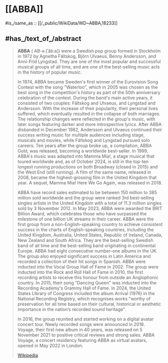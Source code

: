 ﻿---
award_received:
- '[[_Standards/WikiData/WD~Rock_and_Roll_Hall_of_Fame,179191]]'
- '[[_Standards/WikiData/WD~Musikexportpriset,11968248]]'
- '[[_Standards/WikiData/WD~First_prize_of_the_Eurovision_Song_Contest,101421673]]'
- "[[_Standards/WikiData/WD~Rockbjörnen_for_the_century's_Swedish_group_artist,116373680]]"
Commons_category: ABBA
Commons_gallery: ABBA
copyright_representative: '[[_Standards/WikiData/WD~Polar_Music_International_AB,78512988]]'
country_of_origin: '[[_Standards/WikiData/WD~Sweden,34]]'
described_at_URL:
- "https://www.biography.com/news/abba-origins-eurovision"
- "https://web.archive.org/web/20160130021614/https://www.vevo.com/artist/abba"
described_by_source:
- '[[_Standards/WikiData/WD~Biography.com,28025983]]'
- '[[_Standards/WikiData/WD~Oxford_Reference,99563800]]'
- '[[_Standards/WikiData/WD~Myggans_nöjeslexikon_1_A_Barc,101089426]]'
different_from:
- '[[_Standards/WikiData/WD~Abba,226949]]'
- '[[_Standards/WikiData/WD~Abba,116236434]]'
director_manager: '[[_Standards/WikiData/WD~Stig_Anderson,449763]]'
discography: '[[_Standards/WikiData/WD~ABBA_discography,1510322]]'
Facebook_username:
- ABBA
- abbaomnibus
- abbathemuseum
- letstalkaboutabba
fandom: '[[_Standards/WikiData/WD~ABBAmania,371367]]'
filmography: '[[_Standards/WikiData/WD~ABBA_filmography,108472274]]'
founded_by:
- '[[_Standards/WikiData/WD~Björn_Ulvaeus,179682]]'
- '[[_Standards/WikiData/WD~Benny_Andersson,214582]]'
- '[[_Standards/WikiData/WD~Benny_Andersson_&_Björn_Ulvaeus,10430687]]'
genre:
- '[[_Standards/WikiData/WD~glam_rock,76092]]'
- '[[_Standards/WikiData/WD~dance_music,316930]]'
- '[[_Standards/WikiData/WD~pop_rock,484641]]'
- '[[_Standards/WikiData/WD~Europop,517415]]'
- '[[_Standards/WikiData/WD~music_of_Sweden,846784]]'
- '[[_Standards/WikiData/WD~Eurodisco,1374731]]'
- '[[_Standards/WikiData/WD~pop_music,37073]]'
Giphy_username: abba
hashtag: ABBA
has_characteristic:
- '[[_Standards/WikiData/WD~supergroup,215048]]'
- '[[_Standards/WikiData/WD~quartet,1135557]]'
has_id_wikidata: Q18233
has_list:
- '[[_Standards/WikiData/WD~ABBA_awards_and_nominations,2051052]]'
- '[[_Standards/WikiData/WD~list_of_ABBA_tribute_albums,6560238]]'
- '[[_Standards/WikiData/WD~list_of_ABBA_concert_tours,108717289]]'
- '[[_Standards/WikiData/WD~ABBA_gameography,108914574]]'
- '[[_Standards/WikiData/WD~list_of_ABBA_tribute_acts,116467042]]'
- '[[_Standards/WikiData/WD~list_of_ABBA_tribute_bands,116467041]]'
- '[[_Standards/WikiData/WD~list_of_ABBA_related_films,116478155]]'
- '[[_Standards/WikiData/WD~list_of_ABBA_related_books,116478156]]'
has_part_s_:
- '[[_Standards/WikiData/WD~Agnetha_Fältskog,173144]]'
- '[[_Standards/WikiData/WD~Björn_Ulvaeus,179682]]'
- '[[_Standards/WikiData/WD~Anni_Frid_Lyngstad,201908]]'
- '[[_Standards/WikiData/WD~Benny_Andersson,214582]]'
has_works_in_the_collection:
- '[[_Standards/WikiData/WD~Victoria_and_Albert_Museum,213322]]'
- '[[_Standards/WikiData/WD~ABBA_The_Museum,2743819]]'
history_of_topic: '[[_Standards/WikiData/WD~timeline_of_ABBA,108296074]]'
image: "http://commons.wikimedia.org/wiki/Special:FilePath/ABBA%20-%20TopPop%201974%205.png"
inception: 1970-01-01
influenced_by:
- '[[_Standards/WikiData/WD~The_Mamas_&_the_Papas,211277]]'
- '[[_Standards/WikiData/WD~Phil_Spector,213793]]'
Instagram_username:
- abba
- abbatalk
- abbathemuseum
instance_of: '[[_Standards/WikiData/WD~musical_group,215380]]'
instrument:
- '[[_Standards/WikiData/WD~accordion,79838]]'
- '[[_Standards/WikiData/WD~electronic_keyboard,1343007]]'
- '[[_Standards/WikiData/WD~voice,17172850]]'
- '[[_Standards/WikiData/WD~piano,5994]]'
- '[[_Standards/WikiData/WD~guitar,6607]]'
ISNI: 0000000109398682
Krugosvet_article: kultura_i_obrazovanie/muzyka/ABBA.html
Libris_URI: gdsvxw700x6tddn
location_of_formation: '[[_Standards/WikiData/WD~Stockholm,1754]]'
logo_image: "http://commons.wikimedia.org/wiki/Special:FilePath/ABBA%20logo.svg"
maintained_by_WikiProject:
- '[[_Standards/WikiData/WD~WikiProject_Eurovision,10952305]]'
- '[[_Standards/WikiData/WD~WikiProject_Sweden,11509296]]'
- '[[_Standards/WikiData/WD~WikiProject_Electronic_music,15305024]]'
- '[[_Standards/WikiData/WD~WikiProject_Rock_music,15885056]]'
- '[[_Standards/WikiData/WD~WikiProject_Musicians,18699753]]'
member_count: 4
montage_image: "http://commons.wikimedia.org/wiki/Special:FilePath/ABBA%20Schiphol%20montage.png"
name:
- ABBA
- "Björn & Benny, Agnetha & Anni-Frid"
named_after:
- '[[_Standards/WikiData/WD~Agnetha_Fältskog,173144]]'
- '[[_Standards/WikiData/WD~Björn_Ulvaeus,179682]]'
- '[[_Standards/WikiData/WD~Anni_Frid_Lyngstad,201908]]'
- '[[_Standards/WikiData/WD~Benny_Andersson,214582]]'
nominated_for: '[[_Standards/WikiData/WD~Brit_Award_for_International_Album,60774799]]'
notable_work:
- '[[_Standards/WikiData/WD~Super_Trouper,114159]]'
- '[[_Standards/WikiData/WD~Happy_New_Year,571722]]'
- '[[_Standards/WikiData/WD~Summer_Night_City,590220]]'
- '[[_Standards/WikiData/WD~One_of_Us,625383]]'
- '[[_Standards/WikiData/WD~Our_Last_Summer,629159]]'
- '[[_Standards/WikiData/WD~Head_over_Heels,637642]]'
- '[[_Standards/WikiData/WD~The_Winner_Takes_It_All,682132]]'
- '[[_Standards/WikiData/WD~Under_Attack,730674]]'
- '[[_Standards/WikiData/WD~Cassandra,1048220]]'
- '[[_Standards/WikiData/WD~Chiquitita,1074676]]'
- '[[_Standards/WikiData/WD~Gimme!_Gimme!_Gimme!_(A_Man_After_Midnight),1123081]]'
- '[[_Standards/WikiData/WD~Does_Your_Mother_Know,1234579]]'
- '[[_Standards/WikiData/WD~Thank_You_for_the_Music,1298754]]'
- '[[_Standards/WikiData/WD~Take_a_Chance_on_Me,1418336]]'
- '[[_Standards/WikiData/WD~Knowing_Me,_Knowing_You,1513140]]'
- '[[_Standards/WikiData/WD~I_Have_a_Dream,1514055]]'
- "[[_Standards/WikiData/WD~I've_Been_Waiting_for_You,1574195]]"
- '[[_Standards/WikiData/WD~SOS,1585621]]'
- '[[_Standards/WikiData/WD~Hasta_Mañana,1588791]]'
- '[[_Standards/WikiData/WD~Rock_Me,1704065]]'
- '[[_Standards/WikiData/WD~On_and_On_and_On,1892047]]'
- '[[_Standards/WikiData/WD~As_Good_as_New,2060264]]'
- '[[_Standards/WikiData/WD~Lay_All_Your_Love_on_Me,2092859]]'
- '[[_Standards/WikiData/WD~When_All_Is_Said_and_Done,2296052]]'
- '[[_Standards/WikiData/WD~Slipping_Through_My_Fingers,2375697]]'
- "[[_Standards/WikiData/WD~That's_Me,2495976]]"
- '[[_Standards/WikiData/WD~Nina,_Pretty_Ballerina,2500321]]'
- '[[_Standards/WikiData/WD~Another_Town,_Another_Train,2660577]]'
- '[[_Standards/WikiData/WD~Angeleyes,2660582]]'
- "[[_Standards/WikiData/WD~Love_Isn't_Easy_(But_It_Sure_Is_Hard_Enough),2661595]]"
- '[[_Standards/WikiData/WD~He_Is_Your_Brother,2702279]]'
- '[[_Standards/WikiData/WD~The_Visitors,2984055]]'
- '[[_Standards/WikiData/WD~Like_an_Angel_Passing_Through_My_Room,3376287]]'
- '[[_Standards/WikiData/WD~Dum_Dum_Diddle,4037675]]'
- '[[_Standards/WikiData/WD~Move_On,4044601]]'
- '[[_Standards/WikiData/WD~The_Piper,4051238]]'
- '[[_Standards/WikiData/WD~When_I_Kissed_the_Teacher,4053085]]'
- "[[_Standards/WikiData/WD~If_It_Wasn't_for_the_Nights,5990607]]"
- '[[_Standards/WikiData/WD~Andante,_Andante,6653684]]'
- '[[_Standards/WikiData/WD~Felicidad,8961090]]'
- '[[_Standards/WikiData/WD~Gracias_por_la_música,8964814]]'
- '[[_Standards/WikiData/WD~Why_Did_It_Have_to_Be_Me_,9920355]]'
- '[[_Standards/WikiData/WD~Dance_(While_the_Music_Still_Goes_On),10263857]]'
- '[[_Standards/WikiData/WD~Gonna_Sing_You_My_Lovesong,10290519]]'
- '[[_Standards/WikiData/WD~Hey,_Hey_Helen,10295360]]'
- "[[_Standards/WikiData/WD~Me_and_Bobby_and_Bobby's_Brother,10327958]]"
- '[[_Standards/WikiData/WD~My_Mama_Said,10334102]]'
- '[[_Standards/WikiData/WD~Tiger,10382436]]'
- '[[_Standards/WikiData/WD~Hole_in_Your_Soul,10905227]]'
- '[[_Standards/WikiData/WD~One_Man,_One_Woman,15712747]]'
- "[[_Standards/WikiData/WD~I'm_a_Marionette,15713116]]"
- '[[_Standards/WikiData/WD~The_King_Has_Lost_His_Crown,15713175]]'
- '[[_Standards/WikiData/WD~Kisses_of_Fire,15713273]]'
- '[[_Standards/WikiData/WD~Two_For_the_Price_of_One,15713306]]'
- '[[_Standards/WikiData/WD~I_Let_The_Music_Speak,15713311]]'
- '[[_Standards/WikiData/WD~Estoy_Soñando,16565034]]'
- '[[_Standards/WikiData/WD~Elaine,17002518]]'
- '[[_Standards/WikiData/WD~Should_I_Laugh_or_Cry,17033618]]'
- '[[_Standards/WikiData/WD~Me_and_I,17103431]]'
- '[[_Standards/WikiData/WD~You_Owe_Me_One,19698443]]'
- '[[_Standards/WikiData/WD~Dancing_Queen,105773410]]'
- '[[_Standards/WikiData/WD~People_Need_Love,105836185]]'
- '[[_Standards/WikiData/WD~Money,_Money,_Money,105839973]]'
- '[[_Standards/WikiData/WD~Mamma_Mia,105850440]]'
- '[[_Standards/WikiData/WD~The_Name_of_the_Game,105850462]]'
- '[[_Standards/WikiData/WD~Eagle,105850472]]'
- '[[_Standards/WikiData/WD~The_Day_Before_You_Came,105852512]]'
- '[[_Standards/WikiData/WD~I_Still_Have_Faith_in_You,108386091]]'
- "[[_Standards/WikiData/WD~Don't_Shut_Me_Down,108386526]]"
- '[[_Standards/WikiData/WD~Just_a_Notion,108405557]]'
- '[[_Standards/WikiData/WD~Fernando,27623]]'
- '[[_Standards/WikiData/WD~Waterloo,32503]]'
official_website: "https://abbasite.com"
on_focus_list_of_Wikimedia_project: '[[_Standards/WikiData/WD~WikiProject_ABBA,52677891]]'
record_label:
- '[[_Standards/WikiData/WD~Polydor_Records,155152]]'
- '[[_Standards/WikiData/WD~EMI,183412]]'
- '[[_Standards/WikiData/WD~Atlantic_Records,202440]]'
- '[[_Standards/WikiData/WD~RCA_Records,202585]]'
- '[[_Standards/WikiData/WD~Epic_Records,216364]]'
- '[[_Standards/WikiData/WD~Amiga,323890]]'
- '[[_Standards/WikiData/WD~Disques_Vogue,553858]]'
- '[[_Standards/WikiData/WD~Castle_Communications,603117]]'
- '[[_Standards/WikiData/WD~PolyGram,700359]]'
- '[[_Standards/WikiData/WD~RSO_Records,778792]]'
- '[[_Standards/WikiData/WD~Unidisc_Music,780223]]'
- '[[_Standards/WikiData/WD~PGP_RTB,818134]]'
- '[[_Standards/WikiData/WD~Karussell,1290388]]'
- '[[_Standards/WikiData/WD~Polar,1358159]]'
- '[[_Standards/WikiData/WD~Philips_Records,1536003]]'
- '[[_Standards/WikiData/WD~Melodiya,1636655]]'
- '[[_Standards/WikiData/WD~K_tel,1718083]]'
- '[[_Standards/WikiData/WD~Tonpress,1767094]]'
- '[[_Standards/WikiData/WD~Dino_Entertainment,2185711]]'
- '[[_Standards/WikiData/WD~WEA,2537051]]'
- '[[_Standards/WikiData/WD~Opus,2617185]]'
- '[[_Standards/WikiData/WD~Tower_Records,2630076]]'
- '[[_Standards/WikiData/WD~Hallmark_Records,3126163]]'
- '[[_Standards/WikiData/WD~Pickwick,3382510]]'
- '[[_Standards/WikiData/WD~RCA_Victor,3415083]]'
- '[[_Standards/WikiData/WD~CAR_Juke_Box,3648529]]'
- '[[_Standards/WikiData/WD~Dig_It,3707422]]'
- '[[_Standards/WikiData/WD~Gallo_Record_Company,3757844]]'
- '[[_Standards/WikiData/WD~Som_Livre,3964488]]'
- '[[_Standards/WikiData/WD~Vene_Music,4451213]]'
- '[[_Standards/WikiData/WD~BBC_Transcription_Services,4834989]]'
- '[[_Standards/WikiData/WD~Balkanton,4851113]]'
- '[[_Standards/WikiData/WD~Playboy_Records,4994492]]'
- '[[_Standards/WikiData/WD~Polskie_Nagrania_Muza,7226016]]'
- '[[_Standards/WikiData/WD~Telstar,7697852]]'
- '[[_Standards/WikiData/WD~Universal_Music_Enterprises,7894019]]'
- '[[_Standards/WikiData/WD~World_Music_Network,13546739]]'
- '[[_Standards/WikiData/WD~PolyGram_Polska,18636329]]'
- '[[_Standards/WikiData/WD~not_on_label,28736417]]'
- '[[_Standards/WikiData/WD~CBS,49462460]]'
- '[[_Standards/WikiData/WD~Vogue,56871938]]'
- '[[_Standards/WikiData/WD~Polar_Music_International_AB,78512988]]'
- '[[_Standards/WikiData/WD~Carnaby_Music,96761070]]'
- '[[_Standards/WikiData/WD~Dynamic_Sounds_Studio,101486501]]'
- '[[_Standards/WikiData/WD~Team_Mariann_Compilation,105763636]]'
- '[[_Standards/WikiData/WD~Universal_Music_Denmark,108294619]]'
- '[[_Standards/WikiData/WD~Aftonbladet,108775919]]'
- '[[_Standards/WikiData/WD~United_States_Department_of_Defense,108779219]]'
- '[[_Standards/WikiData/WD~Universal_Music_Group,38903]]'
review_score: 71
RIA_Novosti_reference: 1748993595
significant_person:
- '[[_Standards/WikiData/WD~Michael_B._Tretow,1384731]]'
- '[[_Standards/WikiData/WD~Carl_Magnus_Palm,6033165]]'
- '[[_Standards/WikiData/WD~Anders_Hanser,44977299]]'
social_media_followers:
- 1700000
- 4400
- 5300
- 6500000
- 137
- 183
- 2920000
- 3151
- 10336
- 20666
- 44823
- 90027
- 586154
- 604293
- 1961151
- 6309443
subreddit: ABBA
TikTok_username: abba
topic_s_main_template: '[[_Standards/WikiData/WD~Template_ABBA,6438009]]'
topic_s_main_Wikimedia_portal: '[[_Standards/WikiData/WD~Portal_ABBA,14615366]]'
uses: '[[_Standards/WikiData/WD~Wall_of_Sound,1856554]]'
WikiProject_importance_scale_rating:
- '[[_Standards/WikiData/WD~featured_article_badge,17437796]]'
- '[[_Standards/WikiData/WD~top_importance_article,17580682]]'
- '[[_Standards/WikiData/WD~high_importance_article,108606990]]'
Wolfram_Language_entity_code: "Entity[\"MusicAct\", \"ABBA::h4248\"]"
work_period_end_: 1982-01-01
work_period_start_: 1972-01-01
X_Twitter_username:
- ABBA
- abbaomnibus
- abbatalk
- abbathemuseum
---

# [[ABBA]]

#is_/same_as :: [[/_public/WikiData/WD~ABBA,18233]]

## #has_/text_of_/abstract 

> **ABBA** (  AB-ə [ˈâbːa]) were a Swedish pop group formed in Stockholm in 1972 by Agnetha Fältskog, Björn Ulvaeus, Benny Andersson, and Anni-Frid Lyngstad. They are one of the most popular and successful musical groups of all time, and are one of the best-selling music acts in the history of popular music. 
>
> In 1974, ABBA became Sweden's first winner of the Eurovision Song Contest with the song "Waterloo", which in 2005 was chosen as the best song in the competition's history as part of the 50th anniversary celebration of the contest. During the band's main active years, it consisted of two couples: Fältskog and Ulvaeus, and Lyngstad and Andersson. With the increase of their popularity, their personal lives suffered, which eventually resulted in the collapse of both marriages. The relationship changes were reflected in the group's music, with later songs featuring darker and more introspective lyrics. After ABBA disbanded in December 1982, Andersson and Ulvaeus continued their success writing music for multiple audiences including stage, musicals and movies, while Fältskog and Lyngstad pursued solo careers. Ten years after the group broke up, a compilation, ABBA Gold, was released, becoming a worldwide best-seller. In 1999, ABBA's music was adapted into Mamma Mia!, a stage musical that toured worldwide and, as of October 2024, is still in the top-ten longest running productions on both Broadway (closed in 2015) and the West End (still running). A film of the same name, released in 2008, became the highest-grossing film in the United Kingdom that year. A sequel, Mamma Mia! Here We Go Again, was released in 2018.
>
> ABBA have record sales estimated to be between 150 million to 385 million sold worldwide and the group were ranked 3rd best-selling singles artists in the United Kingdom with a total of 11.3 million singles sold by 3 November 2012. In May 2023, ABBA were awarded the BRIT Billion Award, which celebrates those who have surpassed the milestone of one billion UK streams in their career. ABBA were the first group from a non-English-speaking country to achieve consistent success in the charts of English-speaking countries, including the United Kingdom, Australia, United States, Republic of Ireland, Canada, New Zealand and South Africa. They are the best-selling Swedish band of all time and the best-selling band originating in continental Europe. ABBA had eight consecutive number-one albums in the UK. The group also enjoyed significant success in Latin America and recorded a collection of their hit songs in Spanish. ABBA were inducted into the Vocal Group Hall of Fame in 2002. The group were inducted into the Rock and Roll Hall of Fame in 2010, the first recording artists to receive this honour from outside an Anglophonic country. In 2015, their song "Dancing Queen" was inducted into the Recording Academy's Grammy Hall of Fame. In 2024, the United States Library of Congress included the album Arrival (1976) in the National Recording Registry, which recognises works "worthy of preservation for all time based on their cultural, historical or aesthetic importance in the nation’s recorded sound heritage".
>
> In 2016, the group reunited and started working on a digital avatar concert tour. Newly recorded songs were announced in 2018. Voyage, their first new album in 40 years, was released on 5 November 2021 to positive critical reviews and strong sales. ABBA Voyage, a concert residency featuring ABBA as virtual avatars, opened in May 2022 in London.
>
> [Wikipedia](https://en.wikipedia.org/wiki/ABBA) 

